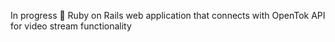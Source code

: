 In progress 🏃‍ Ruby on Rails web application that connects with OpenTok API for video stream functionality
